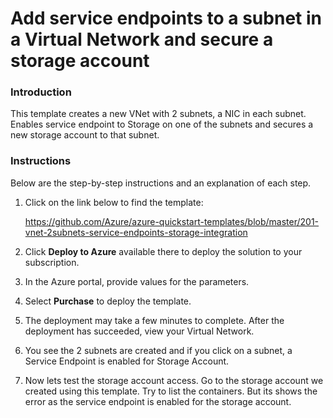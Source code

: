 # Add service endpoints to a subnet in a Virtual Network and secure a storage account

### Introduction
This template creates a new VNet with 2 subnets, a NIC in each subnet. Enables service endpoint to Storage on one of the subnets and secures a new storage account to that subnet.

### Instructions

Below are the step-by-step instructions and an explanation of each step. 

1. Click on the link below to find the template:

   https://github.com/Azure/azure-quickstart-templates/blob/master/201-vnet-2subnets-service-endpoints-storage-integration
   
2. Click **Deploy to Azure** available there to deploy the solution to your subscription. 
   
3. In the Azure portal, provide values for the parameters.

4. Select **Purchase** to deploy the template.

5. The deployment may take a few minutes to complete. After the deployment has succeeded, view your Virtual Network.

6. You see the 2 subnets are created and if you click on a subnet, a Service Endpoint is enabled for Storage Account.

7. Now lets test the storage account access. Go to the storage account we created using this template. Try to list the containers. But its shows the error as the service endpoint is enabled for the storage account.
